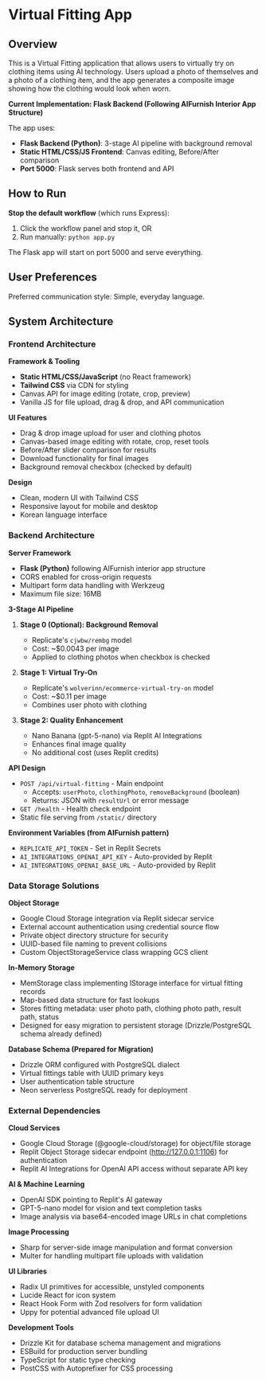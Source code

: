 # Virtual Fitting App

## Overview

This is a Virtual Fitting application that allows users to virtually try on clothing items using AI technology. Users upload a photo of themselves and a photo of a clothing item, and the app generates a composite image showing how the clothing would look when worn. 

**Current Implementation: Flask Backend (Following AIFurnish Interior App Structure)**

The app uses:
- **Flask Backend (Python)**: 3-stage AI pipeline with background removal
- **Static HTML/CSS/JS Frontend**: Canvas editing, Before/After comparison
- **Port 5000**: Flask serves both frontend and API

## How to Run

**Stop the default workflow** (which runs Express):
1. Click the workflow panel and stop it, OR
2. Run manually: `python app.py`

The Flask app will start on port 5000 and serve everything.

## User Preferences

Preferred communication style: Simple, everyday language.

## System Architecture

### Frontend Architecture

**Framework & Tooling**
- **Static HTML/CSS/JavaScript** (no React framework)
- **Tailwind CSS** via CDN for styling
- Canvas API for image editing (rotate, crop, preview)
- Vanilla JS for file upload, drag & drop, and API communication

**UI Features**
- Drag & drop image upload for user and clothing photos
- Canvas-based image editing with rotate, crop, reset tools
- Before/After slider comparison for results
- Download functionality for final images
- Background removal checkbox (checked by default)

**Design**
- Clean, modern UI with Tailwind CSS
- Responsive layout for mobile and desktop
- Korean language interface

### Backend Architecture

**Server Framework**
- **Flask (Python)** following AIFurnish interior app structure
- CORS enabled for cross-origin requests
- Multipart form data handling with Werkzeug
- Maximum file size: 16MB

**3-Stage AI Pipeline**
1. **Stage 0 (Optional): Background Removal**
   - Replicate's `cjwbw/rembg` model
   - Cost: ~$0.0043 per image
   - Applied to clothing photos when checkbox is checked
   
2. **Stage 1: Virtual Try-On**
   - Replicate's `wolverinn/ecommerce-virtual-try-on` model
   - Cost: ~$0.11 per image
   - Combines user photo with clothing
   
3. **Stage 2: Quality Enhancement**
   - Nano Banana (gpt-5-nano) via Replit AI Integrations
   - Enhances final image quality
   - No additional cost (uses Replit credits)

**API Design**
- `POST /api/virtual-fitting` - Main endpoint
  - Accepts: `userPhoto`, `clothingPhoto`, `removeBackground` (boolean)
  - Returns: JSON with `resultUrl` or error message
- `GET /health` - Health check endpoint
- Static file serving from `/static/` directory

**Environment Variables (from AIFurnish pattern)**
- `REPLICATE_API_TOKEN` - Set in Replit Secrets
- `AI_INTEGRATIONS_OPENAI_API_KEY` - Auto-provided by Replit
- `AI_INTEGRATIONS_OPENAI_BASE_URL` - Auto-provided by Replit

### Data Storage Solutions

**Object Storage**
- Google Cloud Storage integration via Replit sidecar service
- External account authentication using credential source flow
- Private object directory structure for security
- UUID-based file naming to prevent collisions
- Custom ObjectStorageService class wrapping GCS client

**In-Memory Storage**
- MemStorage class implementing IStorage interface for virtual fitting records
- Map-based data structure for fast lookups
- Stores fitting metadata: user photo path, clothing photo path, result path, status
- Designed for easy migration to persistent storage (Drizzle/PostgreSQL schema already defined)

**Database Schema (Prepared for Migration)**
- Drizzle ORM configured with PostgreSQL dialect
- Virtual fittings table with UUID primary keys
- User authentication table structure
- Neon serverless PostgreSQL ready for deployment

### External Dependencies

**Cloud Services**
- Google Cloud Storage (@google-cloud/storage) for object/file storage
- Replit Object Storage sidecar endpoint (http://127.0.0.1:1106) for authentication
- Replit AI Integrations for OpenAI API access without separate API key

**AI & Machine Learning**
- OpenAI SDK pointing to Replit's AI gateway
- GPT-5-nano model for vision and text completion tasks
- Image analysis via base64-encoded image URLs in chat completions

**Image Processing**
- Sharp for server-side image manipulation and format conversion
- Multer for handling multipart file uploads with validation

**UI Libraries**
- Radix UI primitives for accessible, unstyled components
- Lucide React for icon system
- React Hook Form with Zod resolvers for form validation
- Uppy for potential advanced file upload UI

**Development Tools**
- Drizzle Kit for database schema management and migrations
- ESBuild for production server bundling
- TypeScript for static type checking
- PostCSS with Autoprefixer for CSS processing